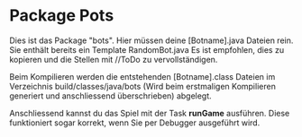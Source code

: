 # Package Pots
Dies ist das Package "bots". Hier müssen deine [Botname].java Dateien rein.
Sie enthält bereits ein Template RandomBot.java
Es ist empfohlen, dies zu kopieren und die Stellen mit //ToDo zu vervollständigen.

Beim Kompilieren werden die entstehenden [Botname].class Dateien im Verzeichnis build/classes/java/bots 
(Wird beim erstmaligen Kompilieren generiert und anschliessend überschrieben) abgelegt.

Anschliessend kannst du das Spiel mit der Task <b>runGame</b> ausführen. Diese funktioniert sogar korrekt, 
wenn Sie per Debugger ausgeführt wird.
